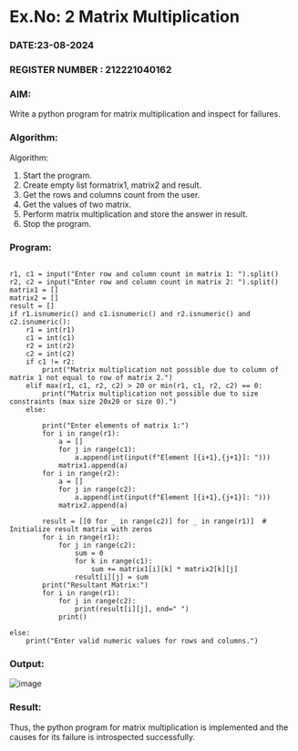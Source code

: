 # Ex.No: 2   Matrix Multiplication 

### DATE:23-08-2024                                                                         
### REGISTER NUMBER : 212221040162

### AIM: 
Write a python program for matrix multiplication and inspect for failures.
 
### Algorithm:

Algorithm:
1. Start the program.
2. Create empty list formatrix1, matrix2 and result.
3. Get the rows and columns count from the user.
4. Get the values of two matrix.
5. Perform matrix multiplication and store the answer in result.
6. Stop the program.
### Program:
```

r1, c1 = input("Enter row and column count in matrix 1: ").split()
r2, c2 = input("Enter row and column count in matrix 2: ").split()
matrix1 = []
matrix2 = []
result = []
if r1.isnumeric() and c1.isnumeric() and r2.isnumeric() and c2.isnumeric():
    r1 = int(r1)
    c1 = int(c1)
    r2 = int(r2)
    c2 = int(c2)
    if c1 != r2:
        print("Matrix multiplication not possible due to column of matrix 1 not equal to row of matrix 2.")
    elif max(r1, c1, r2, c2) > 20 or min(r1, c1, r2, c2) == 0:
        print("Matrix multiplication not possible due to size constraints (max size 20x20 or size 0).")
    else:
        
        print("Enter elements of matrix 1:")
        for i in range(r1):
            a = []
            for j in range(c1):
                a.append(int(input(f"Element [{i+1},{j+1}]: ")))
            matrix1.append(a)
        for i in range(r2):
            a = []
            for j in range(c2):
                a.append(int(input(f"Element [{i+1},{j+1}]: ")))
            matrix2.append(a)

        result = [[0 for _ in range(c2)] for _ in range(r1)]  # Initialize result matrix with zeros
        for i in range(r1):
            for j in range(c2):
                sum = 0
                for k in range(c1):  
                    sum += matrix1[i][k] * matrix2[k][j]
                result[i][j] = sum
        print("Resultant Matrix:")
        for i in range(r1):
            for j in range(c2):
                print(result[i][j], end=" ")
            print()

else:
    print("Enter valid numeric values for rows and columns.")

```

### Output:
![image](https://github.com/user-attachments/assets/7c1bd85e-92a7-4a5c-92a7-f2d32960b5dc)
### Result:
Thus, the python program for matrix multiplication is implemented and the causes for its failure is introspected successfully.


